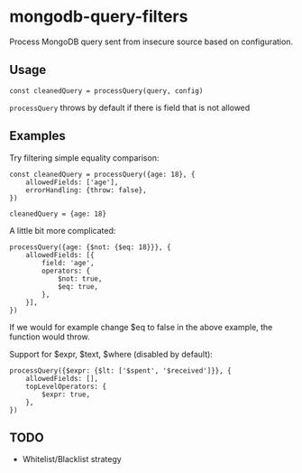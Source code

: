 # mongodb-query-filters

Process MongoDB query sent from insecure source based on configuration.

## Usage

`const cleanedQuery = processQuery(query, config)`

`processQuery` throws by default if there is field that is not allowed

## Examples

Try filtering simple equality comparison:
```
const cleanedQuery = processQuery({age: 18}, {
    allowedFields: ['age'],
    errorHandling: {throw: false},
})

cleanedQuery = {age: 18}
```

A little bit more complicated:
```
processQuery({age: {$not: {$eq: 18}}}, {
    allowedFields: [{
        field: 'age',
        operators: {
            $not: true,
            $eq: true,
        },
    }],
})
```
If we would for example change $eq to false in the above example, the function would throw.

Support for $expr, $text, $where (disabled by default):
```
processQuery({$expr: {$lt: ['$spent', '$received']}}, {
    allowedFields: [],
    topLevelOperators: {
        $expr: true,
    },
})
```

## TODO

- Whitelist/Blacklist strategy

